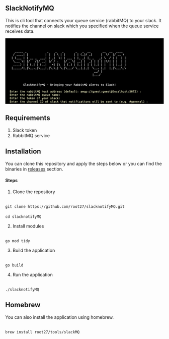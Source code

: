 ## SlackNotifyMQ

This is cli tool that connects your queue service (rabbitMQ) to your slack. It notifies the channel on slack which you specified when the queue service receives data.

![example](_example_.png)


## Requirements

1. Slack token
1. RabbitMQ service

## Installation

You can clone this repository and apply the steps below or you can find the binaries in [releases](https://github.com/root27/slacknotifyMQ/releases) section.

#### Steps

1. Clone the repository

```code

git clone https://github.com/root27/slacknotifyMQ.git

cd slacknotifyMQ

```

2. Install modules

```code

go mod tidy

```

3. Build the application

```code

go build

```

4. Run the application

```code

./slacknotifyMQ

```

## Homebrew

You can also install the application using homebrew.

```code

brew install root27/tools/slackMQ

```

